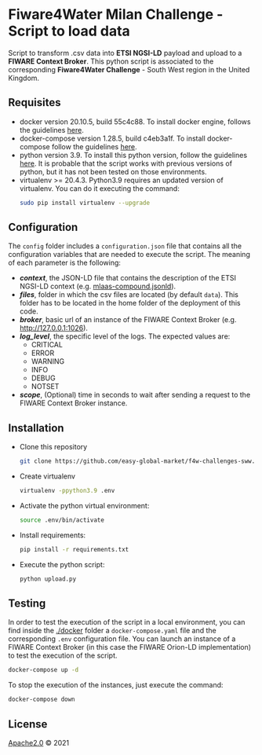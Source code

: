 # Fiware4Water Milan Challenge - Script to load data

Script to transform .csv data into **ETSI NGSI-LD** payload and upload to a **FIWARE Context Broker**. This python
script is associated to the corresponding **Fiware4Water Challenge** - South West region in the United Kingdom.

## Requisites

- docker version 20.10.5, build 55c4c88. To install docker engine, follows the guidelines
  [here](https://docs.docker.com/get-docker).
- docker-compose version 1.28.5, build c4eb3a1f. To install docker-compose follow the guidelines
  [here](https://docs.docker.com/compose/install).
- python version 3.9. To install this python version, follow the guidelines 
  [here](https://www.python.org/downloads). It is probable that the script works with previous versions of python,
  but it has not been tested on those environments.
- virtualenv >= 20.4.3. Python3.9 requires an updated version of virtualenv. You can do it executing the command:
  ```bash
  sudo pip install virtualenv --upgrade
  ```

## Configuration

The `config` folder includes a `configuration.json` file that contains all the configuration variables that are needed
to execute the script. The meaning of each parameter is the following:

- **_context_**, the JSON-LD file that contains the description of the ETSI NGSI-LD context 
  (e.g. [mlaas-compound.jsonld](https://raw.githubusercontent.com/easy-global-market/ngsild-api-data-models/feature/mlaas-models/mlaas/jsonld-contexts/mlaas-compound.jsonld)).
- **_files_**, folder in which the csv files are located (by default `data`). This folder has to be located in the home
  folder of the deployment of this code.
- **_broker_**, basic url of an instance of the FIWARE Context Broker (e.g. http://127.0.0.1:1026).
- **_log_level_**, the specific level of the logs. The expected values are:
  - CRITICAL 
  - ERROR 
  - WARNING 
  - INFO 
  - DEBUG 
  - NOTSET
- **_scope_**, (Optional) time in seconds to wait after sending a request to the FIWARE Context Broker instance. 

## Installation

- Clone this repository
  ```bash
  git clone https://github.com/easy-global-market/f4w-challenges-sww.git
  ```
- Create virtualenv
  ```bash
  virtualenv -ppython3.9 .env
  ```
- Activate the python virtual environment:
  ```bash
  source .env/bin/activate
  ```
- Install requirements:
  ```bash
  pip install -r requirements.txt
  ```
- Execute the python script:
  ```bash
  python upload.py
  ```

## Testing

In order to test the execution of the script in a local environment, you can find inside the [./docker](./docker)
folder a `docker-compose.yaml` file and the corresponding `.env` configuration file. You can launch an instance
of a FIWARE Context Broker (in this case the FIWARE Orion-LD implementation) to test the execution of the script.

```bash
docker-compose up -d
```

To stop the execution of the instances, just execute the command:

```bash
docker-compose down
```

## License

[Apache2.0](LICENSE) © 2021
